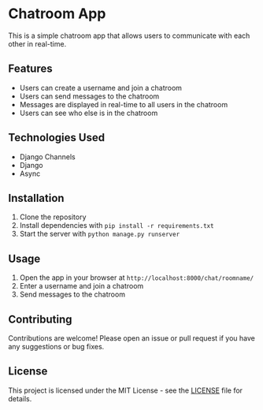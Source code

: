 # Chatroom App

This is a simple chatroom app that allows users to communicate with each other in real-time.

## Features

- Users can create a username and join a chatroom
- Users can send messages to the chatroom
- Messages are displayed in real-time to all users in the chatroom
- Users can see who else is in the chatroom

## Technologies Used

- Django Channels
- Django
- Async

## Installation

1. Clone the repository
2. Install dependencies with `pip install -r requirements.txt`
3. Start the server with `python manage.py runserver`

## Usage

1. Open the app in your browser at `http://localhost:8000/chat/roomname/`
2. Enter a username and join a chatroom
3. Send messages to the chatroom

## Contributing

Contributions are welcome! Please open an issue or pull request if you have any suggestions or bug fixes.

## License

This project is licensed under the MIT License - see the [LICENSE](LICENSE) file for details.

<!-- 
Hello there! Welcome to the Chatroom App. This app is designed to help you communicate with your friends and colleagues in real-time. With features like username creation, message sending, and real-time message display, you'll never miss a beat. 

We've used Django Channels, Django, and Async to create this app. We hope you enjoy using it as much as we enjoyed creating it. 

If you have any suggestions or bug fixes, please feel free to contribute. We're always looking for ways to improve the app. 

Happy chatting! 
-->
